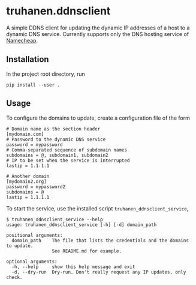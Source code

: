 
# truhanen.ddnsclient

A simple DDNS client for updating the dynamic IP addresses of a host to a dynamic DNS service. Currently supports only the DNS hosting service of [Namecheap](https://www.namecheap.com/).

## Installation

In the project root directory, run
```
pip install --user .
```

## Usage

To configure the domains to update, create a configuration file of the form
```
# Domain name as the section header
[mydomain.com]
# Password to the dynamic DNS service
password = mypassword
# Comma-separated sequence of subdomain names
subdomains = @, subdomain1, subdomain2
# IP to be set when the service is interrupted
lastip = 1.1.1.1

# Another domain
[mydomain2.org]
password = mypassword2
subdomains = @
lastip = 1.1.1.1
```

To start the service, use the installed script `truhanen_ddnsclient_service`,
```
$ truhanen_ddnsclient_service --help
usage: truhanen_ddnsclient_service [-h] [-d] domain_path

positional arguments:
  domain_path    The file that lists the credentials and the domains to update.
                 See README.md for example.

optional arguments:
  -h, --help     show this help message and exit
  -d, --dry-run  Dry-run. Don't really request any IP updates, only check.
```
